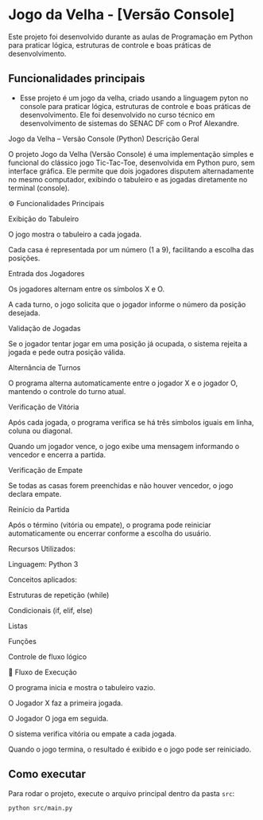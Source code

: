 # Jogo da Velha - [Versão Console]

Este projeto foi desenvolvido durante as aulas de Programação em Python para praticar lógica, estruturas de controle e boas práticas de desenvolvimento.

## Funcionalidades principais
- Esse projeto é um jogo da velha, criado usando a linguagem pyton no console para praticar lógica, estruturas de controle e boas práticas de desenvolvimento. Ele foi desenvolvido no curso técnico em desenvolvimento de sistemas do SENAC DF com o Prof Alexandre.

Jogo da Velha – Versão Console (Python)
Descrição Geral

O projeto Jogo da Velha (Versão Console) é uma implementação simples e funcional do clássico jogo Tic-Tac-Toe, desenvolvida em Python puro, sem interface gráfica.
Ele permite que dois jogadores disputem alternadamente no mesmo computador, exibindo o tabuleiro e as jogadas diretamente no terminal (console).

⚙️ Funcionalidades Principais

Exibição do Tabuleiro

O jogo mostra o tabuleiro a cada jogada.

Cada casa é representada por um número (1 a 9), facilitando a escolha das posições.

Entrada dos Jogadores

Os jogadores alternam entre os símbolos X e O.

A cada turno, o jogo solicita que o jogador informe o número da posição desejada.

Validação de Jogadas

Se o jogador tentar jogar em uma posição já ocupada, o sistema rejeita a jogada e pede outra posição válida.

Alternância de Turnos

O programa alterna automaticamente entre o jogador X e o jogador O, mantendo o controle do turno atual.

Verificação de Vitória

Após cada jogada, o programa verifica se há três símbolos iguais em linha, coluna ou diagonal.

Quando um jogador vence, o jogo exibe uma mensagem informando o vencedor e encerra a partida.

Verificação de Empate

Se todas as casas forem preenchidas e não houver vencedor, o jogo declara empate.

Reinício da Partida

Após o término (vitória ou empate), o programa pode reiniciar automaticamente ou encerrar conforme a escolha do usuário.

 Recursos Utilizados:

Linguagem: Python 3

Conceitos aplicados:

Estruturas de repetição (while)

Condicionais (if, elif, else)

Listas

Funções

Controle de fluxo lógico

🏁 Fluxo de Execução

O programa inicia e mostra o tabuleiro vazio.

O Jogador X faz a primeira jogada.

O Jogador O joga em seguida.

O sistema verifica vitória ou empate a cada jogada.

Quando o jogo termina, o resultado é exibido e o jogo pode ser reiniciado.


## Como executar
Para rodar o projeto, execute o arquivo principal dentro da pasta `src`:

```bash
python src/main.py
